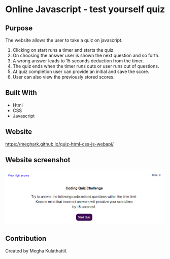 # Online Javascript - test yourself quiz

## Purpose

The website allows the user to take a quiz on javascript.
1. Clicking on start runs a timer and starts the quiz.
2. On choosing the answer user is shown the next question and so forth.
3. A wrong answer leads to 15 seconds deduction from the timer.
4. The quiz ends when the timer runs outs or user runs out of questions.
5. At quiz completion user can provide an initial and save the score.
6. User can also view the previously stored scores.

## Built With
* Html
* CSS
* Javascript

## Website
https://meghark.github.io/quiz-html-css-js-webapi/

## Website screenshot
![Mockup for finished website](./assets/images/startQuizPage.png?raw=true)

## Contribution
Created by Megha Kulathattil.
